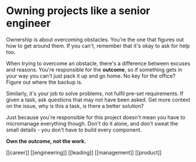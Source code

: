 
# Owning projects like a senior engineer

Ownership is about overcoming obstacles. You're the one that figures out how to get around them. If you can't, remember that it's okay to ask for help too.

When trying to overcome an obstacle, there's a difference between excuses and reasons. You're responsible for the **outcome**, so if something gets in your way you can't just pack it up and go home. No key for the office? Figure out where the backup is.

Similarly, it's your job to solve problems, not fulfil pre-set requirements. If given a task, ask questions that may not have been asked. Get more context on the issue, why is this a task, is there a better solution?

Just because you're responsible for this project doesn't mean you have to micromanage everything though. Don't do it alone, and don't sweat the small details - you don't have to build every component.

**Own the outcome, not the work.**

[[career]]
[[engineering]]
[[leading]]
[[management]]
[[product]]